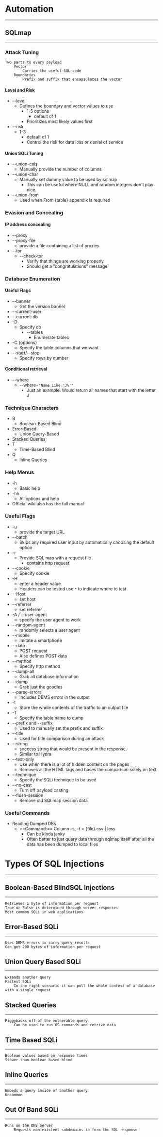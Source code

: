 # Automation
***
## SQLmap
***
### Attack Tuning
	Two parts to every payload
		Vector
			Carries the useful SQL code
		Boundaries
			Prefix and suffix that enxapsulates the vector
#### Level and Risk
- --level 
	- Defines the boundary and vector values to use
		- 1-5 options 
			- default of 1
		- Prioritizes most likely values first
- --risk
	- 1-3
		- default of 1
		- Control the risk for data loss or denial of service
#### Union SQLi Tuning
- --union-cols
	- Manually provide the number of columns
- --union-char
	- Manually set dummy value to be used by sqlmap
		- This can be useful where NULL and random integers don't play nice.
- --union-from
	- Used when From {table} appendix is required

### Evasion and Concealing
#### IP address concealing
- --proxy
- --proxy-file
	- provide a file containing a list of proxies
- --tor
	- --check-tor
		- Verify that things are working properly
		- Should get a "congratulations" message

### Database Enumeration
#### Useful Flags
- --banner
	- Get the version banner
- --current-user
- --current-db
- -D
	- Specify db
		- --tables
			- Enumerate tables
- -C {options}
	- Specify the table columns that we want
- --start/--stop
	- Specify rows by number
#### Conditional retrieval
- --where
	- --where=`"Name Like 'J%'"`
		- Just an example. Would return all names that start with the letter J
### Technique Characters
- B
	- Boolean-Based Blind
- Error-Based
	- Union Query-Based
- Stacked Queries
- T
	- Time-Based  Blind
- Q
	- Inline Queries 


### Help Menus
- -h
	- Basic help
- -hh
	- All options and help
- Official wiki also has the full manual 

### Useful Flags
- -u
	- provide the target URL
- --batch
	- Skips any required user input by automatically choosing the default option
- -r
	- Provide SQL map with a request file
		- contains http request
- --cookie
	- Specify cookie
- -H
	- enter a header value
	- Headers can be tested use `*` to indicate where to test
- --Host
	- set host
- --referrer
	- set referrer
- -A / --user-agent
	- specify the user agent to work
- --random-agent
	- randomly selects a user agent
- --mobile
	- Imitate a smartphone
- --data
	- POST request
	- Also defines POST data
- --method
	- Specify http method
- --dump-all
	- Grab all database information
- --dump
	- Grab just the goodies 
- --parse-errors
	- Includes DBMS errors in the output
- -t 
	- Store the whole contents of the traffic to an output file
- -T
	- Specify the table name to dump
- --prefix and --suffix
	- Used to manually set the prefix and suffix
- --title
	- Used for title comparison during an attack
- --string
	- success string that would be present in the response.
	- Similar to Hydra
- --text-only
	- Use when there is a lot of hidden content on the pages
	- Removes all the HTML tags and bases the comparison solely on text
- --technique
	- Specify the SQLi technique to be used
- --no-cast
	- Turn off payload casting
- --flush-session
	- Remove old SQLmap session data

### Useful Commands
- Reading Dumped DBs
	- ==Command:==  Column -s, -t < {file}.csv | less
		- Can be kinda janky
		- Often better to just query data through sqlmap itself after all the data has been dumped to local files
# Types Of SQL Injections
***
## Boolean-Based BlindSQL Injections
***
	Retrieves 1 byte of information per request
	True or False is determined through server responses
	Most common SQLi in web applications
## Error-Based SQLi
***
	Uses DBMS errors to carry query results
	Can get 200 bytes of information per request
## Union Query Based SQLi
***
	Extends another query
	Fastest SQLi
		In the right scenario it can pull the whole contest of a database with a single request
## Stacked Queries
***
	Piggybacks off of the vulnerable query 
		Can be used to run OS commands and retrive data 
## Time Based SQLi
***
	Boolean values based on response times
	Slower than boolean based blind
## Inline Queries
***
	Embeds a query inside of another query
	Uncommon
## Out Of Band SQLi
***
	Runs on the DNS Server
		Requests non-existent subdomains to form the SQL response